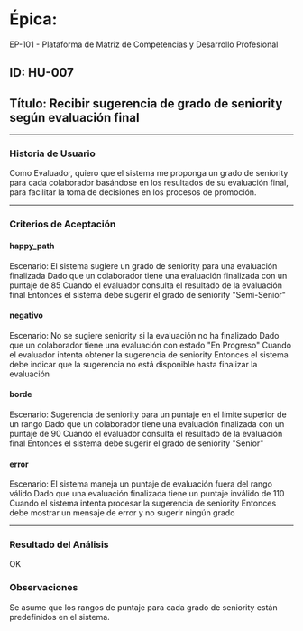 # Épica: 
EP-101 - Plataforma de Matriz de Competencias y Desarrollo Profesional

## ID: HU-007  
## Título: Recibir sugerencia de grado de seniority según evaluación final

---

### Historia de Usuario

Como Evaluador, quiero que el sistema me proponga un grado de seniority para cada colaborador basándose en los resultados de su evaluación final, para facilitar la toma de decisiones en los procesos de promoción.

---

### Criterios de Aceptación

#### happy_path
Escenario: El sistema sugiere un grado de seniority para una evaluación finalizada
Dado que un colaborador tiene una evaluación finalizada con un puntaje de 85
Cuando el evaluador consulta el resultado de la evaluación final
Entonces el sistema debe sugerir el grado de seniority "Semi-Senior"

#### negativo
Escenario: No se sugiere seniority si la evaluación no ha finalizado
Dado que un colaborador tiene una evaluación con estado "En Progreso"
Cuando el evaluador intenta obtener la sugerencia de seniority
Entonces el sistema debe indicar que la sugerencia no está disponible hasta finalizar la evaluación

#### borde
Escenario: Sugerencia de seniority para un puntaje en el límite superior de un rango
Dado que un colaborador tiene una evaluación finalizada con un puntaje de 90
Cuando el evaluador consulta el resultado de la evaluación final
Entonces el sistema debe sugerir el grado de seniority "Senior"

#### error
Escenario: El sistema maneja un puntaje de evaluación fuera del rango válido
Dado que una evaluación finalizada tiene un puntaje inválido de 110
Cuando el sistema intenta procesar la sugerencia de seniority
Entonces debe mostrar un mensaje de error y no sugerir ningún grado

---

### Resultado del Análisis  
OK

### Observaciones
Se asume que los rangos de puntaje para cada grado de seniority están predefinidos en el sistema.